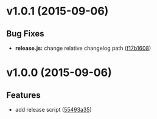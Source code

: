 # v1.0.1 (2015-09-06)


## Bug Fixes

- **release.js:** change relative changelog path
  ([f17b1608](https://github.com/Frikki/cli-release/commits/f17b1608a8776a28d0169f93de6457a3e8b37469))


# v1.0.0 (2015-09-06)


## Features

- add release script
  ([55493a35](https://github.com/Frikki/cli-release/commits/55493a35d1f15dcdaca4d0bc84bdd2ce41dbd564))


